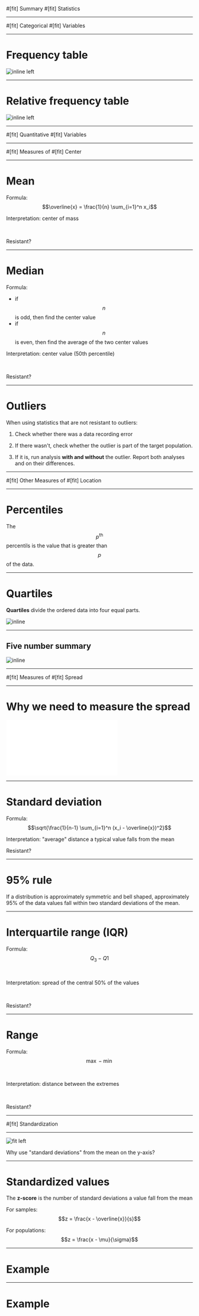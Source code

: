 #[fit] Summary
#[fit] Statistics

---

#[fit] Categorical
#[fit] Variables

---

# Frequency table

![inline left](04-figs/freq-table.png)

---

# Relative frequency table

![inline left](04-figs/rel-freq-table.png)

---


#[fit] Quantitative
#[fit] Variables

---

#[fit] Measures of
#[fit] Center

---

# Mean

Formula: $$\overline{x} = \frac{1}{n} \sum_{i=1}^n x_i$$


Interpretation: center of mass

<br>

Resistant?

---

# Median

Formula: 

- if $$n$$ is odd, then find the center value 
- if $$n$$ is even, then find the average of the two center values


Interpretation: center value (50th percentile)

<br>

Resistant?


---

# Outliers

When using statistics that are not resistant to outliers:

1. Check whether there was a data recording error

2. If there wasn't, check whether the outlier is part of the target population.

3. If it is, run analysis **with and without** the outlier. Report both analyses and on their differences.

---

#[fit] Other Measures of
#[fit] Location

---

# Percentiles

The $$p^{\text{th}}$$ percentils is the value that is greater than $$p%$$ of the data.

---

# Quartiles

**Quartiles** divide the ordered data into four equal parts.

![inline](04-figs/quartiles.png)

---

## Five number summary

![inline](04-figs/quartiles.png)

---

#[fit] Measures of
#[fit] Spread

---

# Why we need to measure the spread

![inline left](04-figs/diff-spreads.pdf)

---

# Standard deviation

Formula: $$\sqrt{\frac{1}{n-1} \sum_{i=1}^n (x_i - \overline{x})^2}$$

Interpretation: "average" distance a typical value falls from the mean <br>

Resistant?

---

# 95% rule

If a distribution is approximately symmetric and bell shaped, approximately 95% of the data values fall within two standard deviations of the mean.

---

# Interquartile range (IQR)

Formula: $$Q_3 - Q1$$ 

<br>

Interpretation: spread of the central 50% of the values

<br>

Resistant?

---

# Range

Formula: $$\max - \min$$ 

<br>

Interpretation: distance between the extremes

<br>

Resistant?


---

#[fit] Standardization

---

![fit left](http://i1.wp.com/espnfivethirtyeight.files.wordpress.com/2016/08/morris-ledecky-2.png?quality=90&strip=all&w=575&ssl=1)

Why use "standard deviations" from the mean on the y-axis?

---

# Standardized values

The **z-score** is the number of standard deviations a value fall from the mean

For samples: $$z = \frac{x - \overline{x}}{s}$$

For populations: $$z = \frac{x - \mu}{\sigma}$$

---

# Example

---

# Example